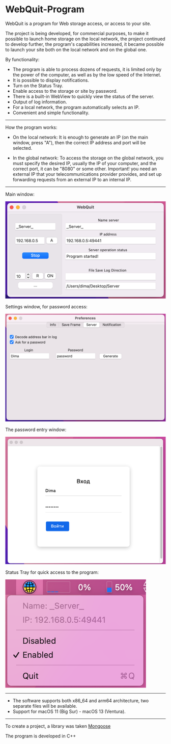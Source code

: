# WebQuit-Program

WebQuit is a program for Web storage access, or access to your site.

The project is being developed, for commercial purposes, to make it possible to launch home storage on the local network, the project continued to develop further, the program's capabilities increased, it became possible to launch your site both on the local network and on the global one.

By functionality:
- The program is able to process dozens of requests, it is limited only by the power of the computer, as well as by the low speed of the Internet.
- It is possible to display notifications.
- Turn on the Status Tray.
- Enable access to the storage or site by password.
- There is a built-in WebView to quickly view the status of the server.
- Output of log information.
- For a local network, the program automatically selects an IP.
- Convenient and simple functionality.


---

How the program works:
 - On the local network:
   It is enough to generate an IP (on the main window, press "A"), then the correct IP address and port will be selected.
   
 - In the global network:
   To access the storage on the global network, you must specify the desired IP, usually the IP of your computer, and the correct port, it can be "8080" or some other. Important! you need an external IP that your telecommunications provider provides, and set up forwarding requests from an external IP to an internal IP.
   
---


Main window:

![WebQuit](./img/1.png)


Settings window, for password access:

![WebQuit](./img/3.png)


The password entry window:

![WebQuit](./img/4.png)

Status Tray for quick access to the program:

![WebQuit](./img/5.png)


---

- The software supports both x86_64 and arm64 architecture, two separate files will be available.
- Support for macOS 11 (Big Sur) - macOS 13 (Ventura).

---
To create a project, a library was taken [Mongoose](https://github.com/cesanta/mongoose)

The program is developed in C++
